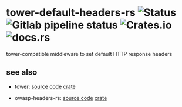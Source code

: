 # tower-default-headers-rs ![Status](https://img.shields.io/badge/status-actively--developed-brightgreen) ![Gitlab pipeline status](https://img.shields.io/gitlab/pipeline-status/jokeyrhyme/tower-default-headers-rs?branch=main) ![Crates.io](https://img.shields.io/crates/v/tower-default-headers) ![docs.rs](https://img.shields.io/docsrs/tower-default-headers)

tower-compatible middleware to set default HTTP response headers

## see also

- tower: [source code](https://github.com/tower-rs/tower) [crate](https://crates.io/crates/tower)

- owasp-headers-rs: [source code](https://gitlab.com/jokeyrhyme/owasp-headers-rs) [crate](https://crates.io/crates/owasp-headers)

